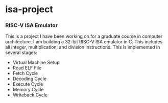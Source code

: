 # isa-project
### RISC-V ISA Emulator

This is a project I have been working on for a graduate course in computer architecture. I am building a 32-bit RISC-V ISA emulator in C. This includes all integer, multiplication, and division instructions. This is implemented in several stages:
 - Virtual Machine Setup
 - Read ELF File
 - Fetch Cycle
 - Decoding Cycle
 - Execute Cycle
 - Memory Cycle
 - Writeback Cycle
